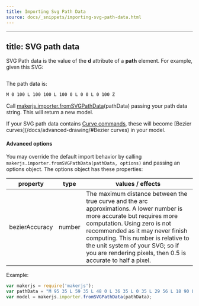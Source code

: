 ```yaml
---
title: Importing Svg Path Data
source: docs/_snippets/importing-svg-path-data.html
---
```


---
title: SVG path data
---

SVG Path data is the value of the **d** attribute of a **path** element. For example, given this SVG:

```html

```

The path data is:

```html
M 0 100 L 100 100 L 100 0 L 0 0 L 0 100 Z
```

Call [makerjs.importer.fromSVGPathData](/docs/api/modules/makerjs.importer.html#fromsvgpathdata)(pathData) passing your path data string.
This will return a new model.

If your SVG path data contains [Curve commands](https://developer.mozilla.org/en-US/docs/Web/SVG/Tutorial/Paths#Curve_commands),
these will become [Bezier curves](/docs/advanced-drawing/#Bezier curves) in your model.

#### Advanced options

You may override the default import behavior by calling `makerjs.importer.fromSVGPathData(pathData, options)` and passing an options object.
The options object has these properties:

| property | type | values / effects |
| --- | --- | --- |
| bezierAccuracy | number | The maximum distance between the true curve and the arc approximations. A lower number is more accurate but requires more computation. Using zero is not recommended as it may never finish computing. This number is relative to the unit system of your SVG; so if you are rendering pixels, then 0.5 is accurate to half a pixel. |

Example:

```javascript
var makerjs = require('makerjs');
var pathData = "M 95 35 L 59 35 L 48 0 L 36 35 L 0 35 L 29 56 L 18 90 L 48 69 L 77 90 L 66 56 Z";
var model = makerjs.importer.fromSVGPathData(pathData);
```
